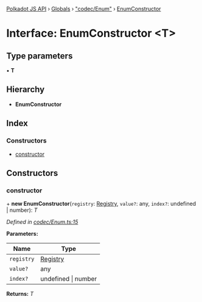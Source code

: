 [Polkadot JS API](../README.md) › [Globals](../globals.md) › ["codec/Enum"](../modules/_codec_enum_.md) › [EnumConstructor](_codec_enum_.enumconstructor.md)

# Interface: EnumConstructor <**T**>

## Type parameters

▪ **T**

## Hierarchy

* **EnumConstructor**

## Index

### Constructors

* [constructor](_codec_enum_.enumconstructor.md#constructor)

## Constructors

###  constructor

\+ **new EnumConstructor**(`registry`: [Registry](_types_.registry.md), `value?`: any, `index?`: undefined | number): *T*

*Defined in [codec/Enum.ts:15](https://github.com/polkadot-js/api/blob/e12f2f67c6/packages/types/src/codec/Enum.ts#L15)*

**Parameters:**

Name | Type |
------ | ------ |
`registry` | [Registry](_types_.registry.md) |
`value?` | any |
`index?` | undefined &#124; number |

**Returns:** *T*
